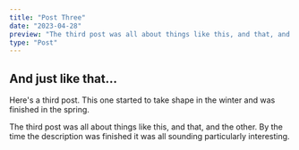 ```yaml
---
title: "Post Three"
date: "2023-04-28"
preview: "The third post was all about things like this, and that, and the other. By the time the description was finished it was all sounding particularly interesting. "
type: "Post"
---
```


## And just like that...

Here's a third post. This one started to take shape in the winter and was finished in the spring.

The third post was all about things like this, and that, and the other. By the time the description was finished it was all sounding particularly interesting.
